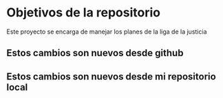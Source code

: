 # Objetivos de la repositorio

Este proyecto se encarga de manejar los planes de la liga de la justicia

## Estos cambios son nuevos desde github

## Estos cambios son nuevos desde mi repositorio local

